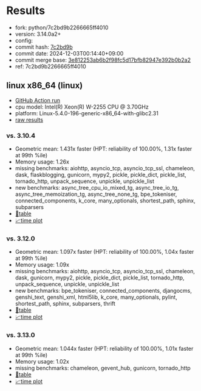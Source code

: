# Results

- fork: python/7c2bd9b2266665ff4010
- version: 3.14.0a2+
- config: 
- commit hash: [7c2bd9b](https://github.com/python/cpython/commit/7c2bd9b)
- commit date: 2024-12-03T00:14:40+09:00
- commit merge base: [3e812253ab6b2f98fc5d17bfb82947e392b0b2a2](https://github.com/python/cpython/commit/3e812253ab6b2f98fc5d17bfb82947e392b0b2a2)
- ref: 7c2bd9b2266665ff4010

## linux x86_64 (linux)

- [GitHub Action run](https://github.com/faster-cpython/benchmarking/actions/runs/12122901979)
- cpu model: Intel(R) Xeon(R) W-2255 CPU @ 3.70GHz
- platform: Linux-5.4.0-196-generic-x86_64-with-glibc2.31
- [raw results](bm-20241203-linux-x86_64-python-7c2bd9b2266665ff4010-3.14.0a2%2B-7c2bd9b.json)

### vs. 3.10.4

- Geometric mean: 1.431x faster (HPT: reliability of 100.00%, 1.31x faster at 99th %ile)
- Memory usage: 1.26x
- missing benchmarks: aiohttp, asyncio_tcp, asyncio_tcp_ssl, chameleon, dask, flaskblogging, gunicorn, mypy2, pickle, pickle_dict, pickle_list, tornado_http, unpack_sequence, unpickle, unpickle_list
- new benchmarks: async_tree_cpu_io_mixed_tg, async_tree_io_tg, async_tree_memoization_tg, async_tree_none_tg, bpe_tokeniser, connected_components, k_core, many_optionals, shortest_path, sphinx, subparsers
- [📄table](bm-20241203-linux-x86_64-python-7c2bd9b2266665ff4010-3.14.0a2%2B-7c2bd9b-vs-3.10.4.md)
- [📈time plot](bm-20241203-linux-x86_64-python-7c2bd9b2266665ff4010-3.14.0a2%2B-7c2bd9b-vs-3.10.4.svg)

### vs. 3.12.0

- Geometric mean: 1.097x faster (HPT: reliability of 100.00%, 1.04x faster at 99th %ile)
- Memory usage: 1.09x
- missing benchmarks: aiohttp, asyncio_tcp, asyncio_tcp_ssl, chameleon, dask, gunicorn, mypy2, pickle, pickle_dict, pickle_list, tornado_http, unpack_sequence, unpickle, unpickle_list
- new benchmarks: bpe_tokeniser, connected_components, djangocms, genshi_text, genshi_xml, html5lib, k_core, many_optionals, pylint, shortest_path, sphinx, subparsers, thrift
- [📄table](bm-20241203-linux-x86_64-python-7c2bd9b2266665ff4010-3.14.0a2%2B-7c2bd9b-vs-3.12.0.md)
- [📈time plot](bm-20241203-linux-x86_64-python-7c2bd9b2266665ff4010-3.14.0a2%2B-7c2bd9b-vs-3.12.0.svg)

### vs. 3.13.0

- Geometric mean: 1.044x faster (HPT: reliability of 100.00%, 1.01x faster at 99th %ile)
- Memory usage: 1.02x
- missing benchmarks: chameleon, gevent_hub, gunicorn, tornado_http
- [📄table](bm-20241203-linux-x86_64-python-7c2bd9b2266665ff4010-3.14.0a2%2B-7c2bd9b-vs-3.13.0.md)
- [📈time plot](bm-20241203-linux-x86_64-python-7c2bd9b2266665ff4010-3.14.0a2%2B-7c2bd9b-vs-3.13.0.svg)

